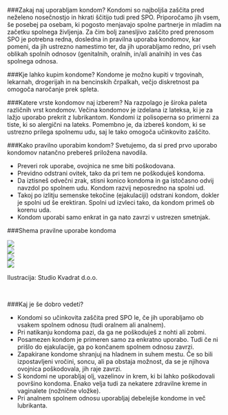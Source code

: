 ###Zakaj naj uporabljam kondom?
Kondomi so najboljša zaščita pred neželeno nosečnostjo in hkrati ščitijo tudi pred SPO. Priporočamo jih vsem, še posebej pa osebam, ki pogosto menjavajo spolne partnerje in mladim na začetku spolnega življenja. Za čim bolj zanesljivo zaščito pred prenosom SPO je potrebna redna, dosledna in pravilna uporaba kondomov, kar pomeni, da jih ustrezno namestimo ter, da jih uporabljamo redno,  pri vseh oblikah spolnih odnosov (genitalnih, oralnih, in/ali analnih) in ves čas spolnega odnosa. 

###Kje lahko kupim kondome?
Kondome je možno kupiti v trgovinah, lekarnah, drogerijah in na bencinskih črpalkah, večjo diskretnost pa omogoča naročanje prek spleta. 

###Katere vrste kondomov naj izberem?
Na razpolago je široka paleta različnih vrst kondomov. Večina kondomov je izdelana iz lateksa, ki je za lažjo uporabo prekrit z lubrikantom. Kondomi iz polisoperna so primerni za tiste, ki so alergični na lateks. Pomembno je, da izbereš kondom, ki se ustrezno prilega spolnemu udu, saj le tako omogoča učinkovito zaščito. 

###Kako pravilno uporabim kondom?
Svetujemo, da si pred prvo uporabo kondomov natančno prebereš priložena navodila.
* Preveri rok uporabe, ovojnica ne sme biti poškodovana.
* Previdno odstrani ovitek, tako da pri tem ne poškoduješ kondoma.
* Da iztisneš odvečni zrak, stisni konico kondoma in ga istočasno odvij navzdol po spolnem udu. Kondom razvij neposredno na spolni ud. 
* Takoj po izlitju semenske tekočine (ejakulaciji) odstrani kondom, dokler je spolni ud še erektiran. Spolni ud izvleci tako, da kondom primeš ob korenu uda.
* Kondom uporabi samo enkrat in ga nato zavrzi v ustrezen smetnjak.

###Shema pravilne uporabe kondoma

<div class="row">
	<div class="col-md-3 condoms">
		<img src="img/condom1.png">
	</div>
	<div class="col-md-3 condoms">
		<img src="img/condom2.png">
	</div>
	<div class="col-md-3 condoms">
		<img src="img/condom3.png">
	</div>
	<div class="col-md-3 condoms">
		<img src="img/condom4.png">
	</div>
</div>
<p id="illustration">Ilustracija: Studio Kvadrat d.o.o.</p>
<br/>

###Kaj je še dobro vedeti?
* Kondomi so učinkovita zaščita pred SPO le, če jih uporabljamo ob vsakem spolnem odnosu (tudi oralnem ali analnem).
* Pri natikanju kondoma pazi, da ga ne poškoduješ z nohti ali zobmi.
* Posamezen kondom je primeren samo za enkratno uporabo. Tudi če ni prišlo do ejakulacije, ga po končanem spolnem odnosu zavrzi.
* Zapakirane kondome shranjuj na hladnem in suhem mestu. Če so bili izpostavljeni vročini, soncu, ali pa obstaja možnost, da se je njihova ovojnica poškodovala, jih raje zavrzi.
* S kondomi ne uporabljaj olj, vazelinov in krem, ki bi lahko poškodovali površino kondoma. Enako velja tudi za nekatere zdravilne kreme in vaginalete (nožnične vložke).
* Pri analnem spolnem odnosu uporabljaj debelejše kondome in več lubrikanta.
